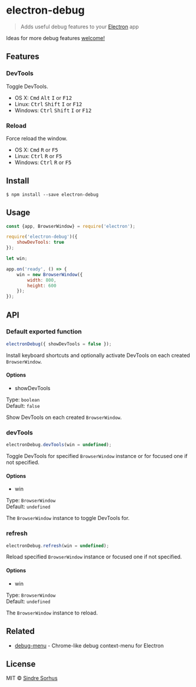 # electron-debug

> Adds useful debug features to your [Electron](http://electron.atom.io) app

Ideas for more debug features [welcome!](https://github.com/sindresorhus/electron-debug/issues/new)


## Features

### DevTools

Toggle DevTools.

- OS X: <kbd>Cmd</kbd> <kbd>Alt</kbd> <kbd>I</kbd> or <kbd>F12</kbd>
- Linux: <kbd>Ctrl</kbd> <kbd>Shift</kbd> <kbd>I</kbd> or <kbd>F12</kbd>
- Windows: <kbd>Ctrl</kbd> <kbd>Shift</kbd> <kbd>I</kbd> or <kbd>F12</kbd>

### Reload

Force reload the window.

- OS X: <kbd>Cmd</kbd> <kbd>R</kbd> or <kbd>F5</kbd>
- Linux: <kbd>Ctrl</kbd> <kbd>R</kbd> or <kbd>F5</kbd>
- Windows: <kbd>Ctrl</kbd> <kbd>R</kbd> or <kbd>F5</kbd>


## Install

```
$ npm install --save electron-debug
```


## Usage

```js
const {app, BrowserWindow} = require('electron');

require('electron-debug')({
	showDevTools: true
});

let win;

app.on('ready', () => {
	win = new BrowserWindow({
		width: 800,
		height: 600
	});
});
```

## API

### Default exported function

```js
electronDebug({ showDevTools = false });
```

Install keyboard shortcuts and optionally
activate DevTools on each created `BrowserWindow`.

#### Options

* showDevTools

Type: `boolean`  
Default: `false`

Show DevTools on each created `BrowserWindow`.


### devTools

```js
electronDebug.devTools(win = undefined);
```

Toggle DevTools for specified `BrowserWindow` instance or for focused one if not specified.

#### Options

* win

Type: `BrowserWindow`  
Default: `undefined`

The `BrowserWindow` instance to toggle DevTools for.


### refresh

```js
electronDebug.refresh(win = undefined);
```

Reload specified `BrowserWindow` instance or focused one if not specified.

#### Options

* win

Type: `BrowserWindow`  
Default: `undefined`

The `BrowserWindow` instance to reload.



## Related

- [debug-menu](https://github.com/parro-it/debug-menu) - Chrome-like debug context-menu for Electron


## License

MIT © [Sindre Sorhus](http://sindresorhus.com)
